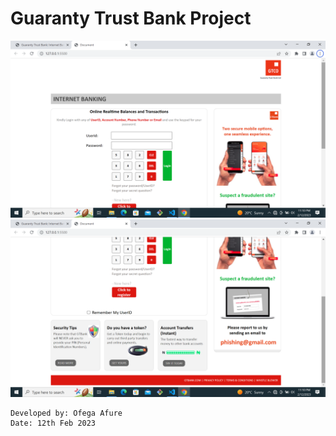 # Guaranty Trust Bank Project

![My GT Bank Project](./My%20gtb%20clone%201.png)
![My GT Bank Project](./My%20gtb%20clone%202.png)
```
Developed by: Ofega Afure
Date: 12th Feb 2023
```